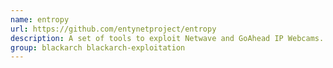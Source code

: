 ```yaml
---
name: entropy
url: https://github.com/entynetproject/entropy
description: A set of tools to exploit Netwave and GoAhead IP Webcams.
group: blackarch blackarch-exploitation
---
```

